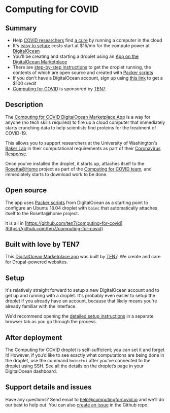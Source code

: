 # Computing for COVID

## Summary
* Help [COVID researchers](https://www.bakerlab.org/) find [a cure](https://www.ipd.uw.edu/coronavirus/) by running a computer in the cloud
* It's [easy to setup](#setup-instructions); costs start at $15/mo for the compute power at [DigitalOcean](https://m.do.co/c/5fb69d9c62e4)
* You'll be creating and starting a droplet using an [App on the DigitalOcean Marketplace](http://t7.io/cfc)
* There are [step-by-step instructions](#setup-instructions) to get the droplet running, the contents of which are open source and created with [Packer scripts](https://github.com/digitalocean/marketplace-partners)
* If you don't have a DigitalOcean account, sign up using [this link](https://m.do.co/c/5fb69d9c62e4) to get a $100 credit
* [Computing for COVID](http://t7.io/cfc) is sponsored by [TEN7](https://ten7.com/).

## Description
The [Computing for COVID DigitalOcean Marketplace App](http://t7.io/cfc) is a way for anyone (no tech skills required) to fire up a cloud computer that immediately starts crunching data to help scientists find proteins for the treatment of COVID-19. 

This allows you to support researchers at the University of Washington's [Baker Lab](https://www.bakerlab.org/) in their computational requirements as part of their [Coronavirus Response](https://www.ipd.uw.edu/coronavirus/).

Once you’ve installed the droplet, it starts up, attaches itself to the [Rosetta@Home](https://boinc.bakerlab.org/) project as part of the [Computing for COVID team](https://boinc.bakerlab.org/rosetta/team_display.php?teamid=20117), and immediately starts to download work to be done.

## Open source
The app uses [Packer scripts](https://github.com/digitalocean/marketplace-partners) from DigitalOcean as a starting point to configure an Ubuntu 18.04 droplet with `boinc` that automatically attaches itself to the Rosetta@home project.

It is all in [https://github.com/ten7/computing-for-covid](https://github.com/ten7/computing-for-covid)

## Built with love by TEN7
This [DigitalOcean Marketplace app](http://t7.io/cfc) was built by [TEN7](https://ten7.com/). We create and care for Drupal-powered websites. 

## Setup
It's relatively straight forward to setup a new DigitalOcean account and to get up and running with a droplet. It's probably even easier to setup the droplet if you already have an account, because that likely means you're already familiar with the interface. 

We'd recommend opening the [detailed setup instructions](https://computingforcovid.io/setup) in a separate browser tab as you go through the process.

## After deployment
The Computing for COVID droplet is self-sufficient; you can set it and forget it! However, if you’d like to see exactly what computations are being done in the droplet, use the command `boinctui` after you’ve connected to the droplet using SSH. See all the details on the droplet’s page in your DigitalOcean dashboard.

## Support details and issues
Have any questions? Send email to [help@computingforcovid.io](mailto:help@computingforcovid.io) and we'll do our best to help out. You can also [create an issue](https://github.com/ten7/computing-for-covid/issues/new) in the Github repo.